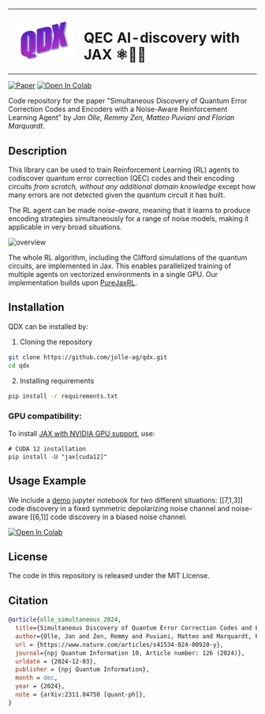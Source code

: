<table>
  <tr>
    <td>
      <img src="images/qdx_logo_wordart.png" alt="overview" width="200"/>
    </td>
    <td>
      <h1>QEC AI-discovery with JAX ⚛️🤖🚀</h1>
    </td>
  </tr>
</table>


[![Paper](https://img.shields.io/badge/npj_qi-10_126_(2024)-b31b1b.svg)](https://www.nature.com/articles/s41534-024-00920-y)  <a href="https://colab.research.google.com/drive/1nU9Xivfms_wXrJmv0F6uFz4_DOWoryhg?usp=sharing" target="_blank"><img src="https://colab.research.google.com/assets/colab-badge.svg" alt="Open In Colab"/></a> 

Code repository for the paper "Simultaneous Discovery of Quantum Error Correction Codes and Encoders with a Noise-Aware Reinforcement Learning Agent" by *Jan Olle, Remmy Zen, Matteo Puviani and Florian Marquardt*.

## Description
This library can be used to train Reinforcement Learning (RL) agents to codiscover quantum error correction (QEC) codes and their encoding circuits *from scratch, without any additional domain knowledge* except how many errors are not detected given the quantum circuit it has built.

The RL agent can be made *noise-aware*, meaning that it learns to produce encoding strategies simultaneously for a range of noise models, making it applicable in very broad situations. 

<img src="images/overview.png" alt="overview" width="800"/>

The whole RL algorithm, including the Clifford simulations of the quantum circuits, are implemented in Jax. This enables parallelized training of multiple agents on vectorized environments in a single GPU. Our implementation builds upon [PureJaxRL](https://github.com/luchris429/purejaxrl?tab=readme-ov-file).

## Installation

QDX can be installed by:

1. Cloning the repository

``` bash
git clone https://github.com/jolle-ag/qdx.git
cd qdx
```

2. Installing requirements
``` bash
pip install -r requirements.txt
```

### GPU compatibility:

To install [JAX with NVIDIA GPU support](https://github.com/jax-ml/jax), use:

```
# CUDA 12 installation
pip install -U "jax[cuda12]"
```



## Usage Example

We include a [demo](https://github.com/jolle-ag/qdx/blob/main/notebooks/demo.ipynb) jupyter notebook for two different situations: [[7,1,3]] code discovery in a fixed symmetric depolarizing noise channel and noise-aware [[6,1]] code discovery in a biased noise channel.

 <a href="https://colab.research.google.com/drive/1nU9Xivfms_wXrJmv0F6uFz4_DOWoryhg?usp=sharing" target="_blank"><img src="https://colab.research.google.com/assets/colab-badge.svg" alt="Open In Colab"/></a> 

 ## License

The code in this repository is released under the MIT License.

## Citation
``` bib
@article{olle_simultaneous_2024,
  title={Simultaneous Discovery of Quantum Error Correction Codes and Encoders with a Noise-Aware Reinforcement Learning Agent},
  author={Olle, Jan and Zen, Remmy and Puviani, Matteo and Marquardt, Florian},
  url = {https://www.nature.com/articles/s41534-024-00920-y},
  journal={npj Quantum Information 10, Article number: 126 (2024)},
  urldate = {2024-12-03},
  publisher = {npj Quantum Information},
  month = dec,
  year = {2024},
  note = {arXiv:2311.04750 [quant-ph]},
}
```
